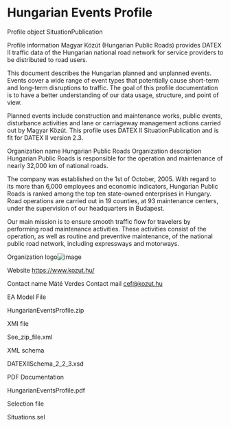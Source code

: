 # Hungarian Events Profile

Profile object
SituationPublication

Profile information
Magyar Közút (Hungarian Public Roads) provides DATEX II traffic data of the Hungarian national road network for service providers to be distributed to road users.

This document describes the Hungarian planned and unplanned events. Events cover a wide range of event types that potentially cause short-term and long-term disruptions to traffic. The goal of this profile documentation is to have a better understanding of our data usage, structure, and point of view.

Planned events include construction and maintenance works, public events, disturbance activities and lane or carriageway management actions carried out by Magyar Közút. This profile uses DATEX II SituationPublication and is fit for DATEX II version 2.3.

Organization name
Hungarian Public Roads
Organization description
Hungarian Public Roads is responsible for the operation and maintenance of nearly 32,000 km of national roads.

The company was established on the 1st of October, 2005. With regard to its more than 6,000 employees and economic indicators, Hungarian Public Roads is ranked among the top ten state-owned enterprises in Hungary. Road operations are carried out in 19 counties, at 93 maintenance centers, under the supervision of our headquarters in Budapest.

Our main mission is to ensure smooth traffic flow for travelers by performing road maintenance activities. These activities consist of the operation, as well as routine and preventive maintenance, of the national public road network, including expressways and motorways.

Organization logo![image](https://github.com/DATEX-II-EU/Profiles/assets/24648804/3348835f-4ab1-4dfb-a00d-13c359774215)

Website
https://www.kozut.hu/

Contact name
Máté Verdes
Contact mail
cef@kozut.hu

EA Model File

HungarianEventsProfile.zip

XMI file

See_zip_file.xml

XML schema

DATEXIISchema_2_2_3.xsd

PDF Documentation

HungarianEventsProfile.pdf

Selection file

Situations.sel
